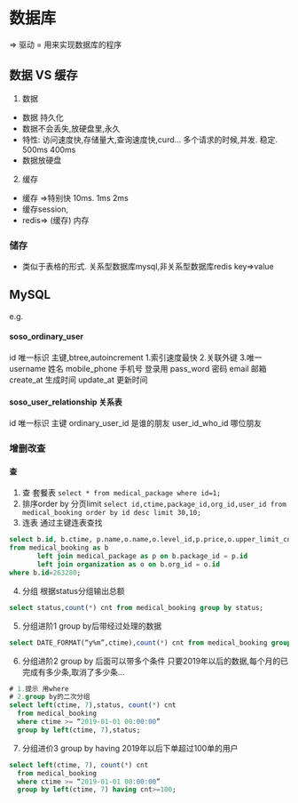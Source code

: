 # 数据库 
=> 驱动 = 用来实现数据库的程序
## 数据 VS 缓存
1. 数据
- 数据 持久化
- 数据不会丢失,放硬盘里,永久
- 特性: 访问速度快,存储量大,查询速度快,curd… 多个请求的时候,并发.  稳定.     500ms 400ms
- 数据放硬盘
2. 缓存
- 缓存 =>特别快 10ms. 1ms 2ms
- 缓存session,
- redis=> (缓存) 内存

### 储存
- 类似于表格的形式. 关系型数据库mysql,非关系型数据库redis  key=>value

## MySQL

e.g.
#### soso_ordinary_user

  id 唯一标识   主键,btree,autoincrement  1.索引速度最快 2.关联外键 3.唯一
  username  姓名
  mobile_phone 手机号 登录用
  pass_word 密码
  email 邮箱
  create_at 生成时间
  update_at 更新时间

#### soso_user_relationship 关系表
  id 唯一标识   主键
  ordinary_user_id 是谁的朋友
  user_id_who_id 哪位朋友

### 增删改查
#### 查
1. 查  套餐表
`select * from medical_package where id=1;`
2. 排序order by 分页limit 
`select id,ctime,package_id,org_id,user_id from medical_booking order by id desc limit 30,10;`
3. 连表  通过主键连表查找
```sql
select b.id, b.ctime, p.name,o.name,o.level_id,p.price,o.upper_limit_cnt
from medical_booking as b
       left join medical_package as p on b.package_id = p.id
       left join organization as o on b.org_id = o.id
where b.id=263280;
```
4. 分组 根据status分组输出总额
```sql
select status,count(*) cnt from medical_booking group by status;
```
5. 分组进阶1  group by后带经过处理的数据
```sql
select DATE_FORMAT(“y%m”,ctime),count(*) cnt from medical_booking group by DATE_FORMAT(“y-m”,ctime);
```
6. 分组进阶2  group by 后面可以带多个条件
只要2019年以后的数据,每个月的已完成有多少条,取消了多少条…
```sql
# 1.提示 用where
# 2.group by的二次分组
select left(ctime, 7),status, count(*) cnt
  from medical_booking
  where ctime >= “2019-01-01 00:00:00”
  group by left(ctime, 7),status;
```
7. 分组进价3 group by having
2019年以后下单超过100单的用户
```sql
select left(ctime, 7), count(*) cnt
  from medical_booking
  where ctime >= “2019-01-01 00:00:00”
  group by left(ctime, 7) having cnt>=100;
```